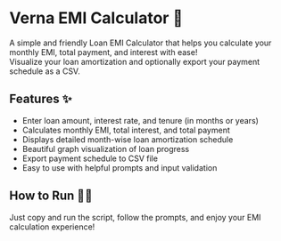 # Verna EMI Calculator 🧮

A simple and friendly Loan EMI Calculator that helps you calculate your monthly EMI, total payment, and interest with ease!  
Visualize your loan amortization and optionally export your payment schedule as a CSV.

## Features ✨
- Enter loan amount, interest rate, and tenure (in months or years)  
- Calculates monthly EMI, total interest, and total payment  
- Displays detailed month-wise loan amortization schedule  
- Beautiful graph visualization of loan progress  
- Export payment schedule to CSV file  
- Easy to use with helpful prompts and input validation  

## How to Run 🏃‍♂️
Just copy and run the script, follow the prompts, and enjoy your EMI calculation experience!
